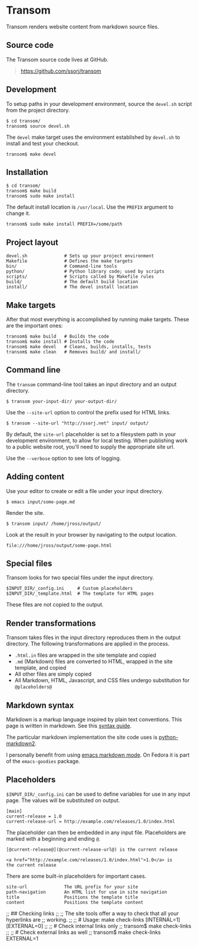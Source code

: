 # Transom

Transom renders website content from markdown source files.

## Source code

The Transom source code lives at GitHub.

> <https://github.com/ssorj/transom>

## Development

To setup paths in your development environment, source the `devel.sh`
script from the project directory.

    $ cd transom/
    transom$ source devel.sh

The `devel` make target uses the environment established by `devel.sh`
to install and test your checkout.

    transom$ make devel

## Installation

    $ cd transom/
    transom$ make build
    transom$ sudo make install

The default install location is `/usr/local`.  Use the `PREFIX`
argument to change it.

    transom$ sudo make install PREFIX=/some/path

## Project layout

    devel.sh              # Sets up your project environment
    Makefile              # Defines the make targets
    bin/                  # Command-line tools
    python/               # Python library code; used by scripts
    scripts/              # Scripts called by Makefile rules
    build/                # The default build location
    install/              # The devel install location

## Make targets

After that most everything is accomplished by running make targets.
These are the important ones:

    transom$ make build   # Builds the code
    transom$ make install # Installs the code
    transom$ make devel   # Cleans, builds, installs, tests
    transom$ make clean   # Removes build/ and install/

## Command line

The `transom` command-line tool takes an input directory and an output
directory.

    $ transom your-input-dir/ your-output-dir/
    
Use the `--site-url` option to control the prefix used for HTML links.

    $ transom --site-url "http://ssorj.net" input/ output/

By default, the `site-url` placeholder is set to a filesystem path in
your development environment, to allow for local testing.  When
publishing work to a public website root, you'll need to supply the
appropriate site url.

Use the `--verbose` option to see lots of logging.

## Adding content

Use your editor to create or edit a file under your input directory.

    $ emacs input/some-page.md

Render the site.

    $ transom input/ /home/jross/output/

Look at the result in your browser by navigating to the output
location.

    file:///home/jross/output/some-page.html

## Special files

Transom looks for two special files under the input directory.

    $INPUT_DIR/_config.ini     # Custom placeholders
    $INPUT_DIR/_template.html  # The template for HTML pages

These files are not copied to the output.

## Render transformations

Transom takes files in the input directory reproduces them in the
output directory.  The following transformations are applied in the
process.

 - `.html.in` files are wrapped in the site template and copied
 - `.md` (Markdown) files are converted to HTML, wrapped in the site
   template, and copied
 - All other files are simply copied
 - All Markdown, HTML, Javascript, and CSS files undergo substitution
   for `@placeholders@`

## Markdown syntax

Markdown is a markup language inspired by plain text conventions.
This page is written in markdown.  See this [syntax guide][syntax].

The particular markdown implementation the site code uses is
[python-markdown2][markdown2].

I personally benefit from using [emacs markdown mode][emacs].  On
Fedora it is part of the `emacs-goodies` package.

[syntax]: http://daringfireball.net/projects/markdown/syntax
[markdown2]: https://github.com/trentm/python-markdown2
[emacs]:  http://jblevins.org/projects/markdown-mode/

## Placeholders

`$INPUT_DIR/_config.ini` can be used to define variables for use in
any input page.  The values will be substituted on output.

    [main]
    current-release = 1.0
    current-release-url = http://example.com/releases/1.0/index.html
    
The placeholder can then be embedded in any input file.  Placeholders
are marked with a beginning and ending `@`.

    [@current-release@](@current-release-url@) is the current release
    
    <a href="http://example.com/releases/1.0/index.html">1.0</a> is
    the current release

There are some built-in placeholders for important cases.

    site-url              The URL prefix for your site
    path-navigation       An HTML list for use in site navigation
    title                 Positions the template title
    content               Positions the template content

;; ## Checking links
;; 
;; The site tools offer a way to check that all your hyperlinks are
;; working.
;; 
;;     # Usage: make check-links [INTERNAL=1] [EXTERNAL=0]
;; 
;;     # Check internal links only
;;     transom$ make check-links
;;
;;     # Check external links as well
;;     transom$ make check-links EXTERNAL=1

